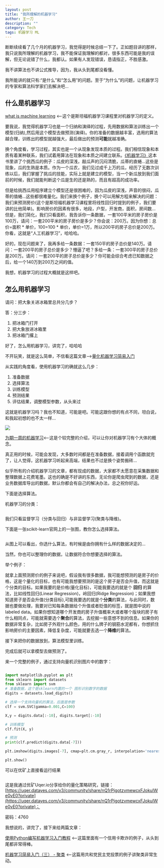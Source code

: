 ```yaml
---
layout: post
title: "我所理解的机器学习"
author: 王一刀
description: ""
category: Tech
tags: 机器学习 ML
---
```


断断续续看了几个月的机器学习，我觉得是时候总结一下了。正如题目讲的那样，我只说我所理解的机器学习，我不能保证我理解的都对，很多东西可能是我的误解，但无论说错了什么，我都认。如果有人发现错误，恳请指正，不胜感激。

我不讲算法也不讲公式推导，因为，我从头到尾都没看懂。

我所能讲的就只有:“是什么”和“怎么用”的问题。至于“为什么”的问题，让机器学习的专家和算法科学家们去解决吧...

## 什么是机器学习 ##

[what is machine learning](https://www.coursera.org/learn/machine-learning/supplement/aAgxl/what-is-machine-learning "what is machine learning") <--这个是斯坦福机器学习课程里对机器学习的定义。

要我说，我觉得机器学习也是一个归纳和演绎的过程，先用数据和算法训练出一个模型(归纳),然后用这个模型去做预测(演绎)。你的准备的数据越丰富，选用的算法越合理，训练出的模型就越强大，最后做出的预测**可能**就越准确。

换个角度看，学习过程，其实也是一个从现象发现本质的过程。我们相信现象和本质有着某种联系，我们试着用算法在现象和本质之间建立联系。[《机器学习》](https://book.douban.com/subject/26708119/ "机器学习")这本书里讲了个挑西瓜的例子：瓜皮的深浅，敲瓜声的沉闷清脆，瓜蒂的直蜷...这些是现象，瓜的生熟是本质。作为一个瓜农，我们见过成千上万的瓜，经历了无数次训练以后，我们掌握了挑瓜的技能，实际上就是建立的模型，当一个新瓜放到我们面前的时候，我们就能判断这个瓜是生的还是熟的，而且有超高的成功率。

但是给挑西瓜用程序建立个模型还是很困难的，因为瓜皮的深浅，声音的很闷，瓜蒂的值蜷...这些都很难量化。我们来换个例子，换个可以用解方程来解决的问题：我们来预测房价(这个是斯坦福机器学习课程里将线性回归时提到的例子，我们要讲的比他简单)。影响房价的因素有很多，地段，户型，开发商，面积，房间数...但是，我们简化，我们只看面积，我告诉你一条数据，一套100平米的房子房价是100万，请问：一套200平米的房子房价是多少？你会说：200万。因为你想：总价=面积 * 单价，100=100 * 单价，单价=1万，所以200平的房子总价是200万。你看，这就是“人工机器学习”，哈哈哈。

好的，现在问题来了，我再多给一条数据：一套150平的房子总价是140万。请问：一套200平的房子总价是多少？懵逼了吧？多给一条：一套300平的房子总价是200万。请问：一套200平的房子总价是多少？你可能会综合考虑已知数据之后，给一个140万到200万之间的值。

我想，机器学习的过程大概就是这样吧。


## 怎么用机器学习 ##

请问：把大象关进冰箱里总共分几步？

答：分三步：

1. 把冰箱门打开
2. 把大象放进冰箱里
3. 把冰箱门撂上

好了，怎么用机器学习，讲完了，哈哈哈

不开玩笑，就是这么简单，不信看这篇文章-->[量化机器学习简易入门](https://uqer.datayes.com/v3/community/share/58f48343271e3b0054da05e8)

从实践的角度看，使用机器学习的确就这么几步：

1. 准备数据
2. 选择算法
3. 训练模型
4. 预测结果
5. 评估结果，调整模型参数，从头来过

这就是机器学习吗？我也不知道，可能是吧。可能这跟你想的有点不同，坦白说，和我起初想的也不太一样...

![](/assets/images/20170704/machineLearning.png)

[为期一周的机器学习](http://blog.jobbole.com/110684/)<--这是个较完整的介绍，可以让你对机器学习有个大体的概念。

真正用的时候，可能会发现，大多数时间都是在准备数据，接着调用个函数就完了，让人觉得，这机器学习听起来高端，结果也不过是换个姿势搬砖...

似乎所有的介绍机器学习的文章，都有现成的数据，大家都不太愿意在采集数据和整理数据上花费笔墨。这也的确是不好讲的东西，无论你是爬虫爬到的数据，还是业务数据库导出的数据，默认你都会有自己的解决办法，总之祝你好运。

下面是选择算法。

机器学习的分类：

![<img src="/assets/images/20170704/mlcategory.png"  />](/assets/images/20170704/mlcategory.png)

我们只看监督学习（分类与回归）与非监督学习(聚类与降维)。

下面是一张scikit-learn官网上的一张图，教你怎么选择算法。

![<img src="/assets/images/20170704/scikit-learn.png"  />](/assets/images/20170704/scikit-learn.png)

从图上可以看出，你选什么算法，有时候是由你拥有什么样的数据决定的...

当然，你也可以整理你的数据，让数据符合你想要选择的算法。

举个例子：

就拿上面预测房价的例子来说吧，假设我有很多数据，我可能想预测的是房子的价格，这是个量化的目标，也有可能我想要预测的是这个房子是否会升值，而这就是个分类的目标。如果我要的是价格(量化目标)，可能我要选的就是个 **回归** 的算法，比如线性回归(Linear Regression)，岭回归(Ridge Regression)；如果我想知道房子是否会升值(分类目标),可能我要选的就是个**分类**的算法，与此同时，数据也要做处理，我要对已知每条数据给个升值或者贬值的标签，就是图中说的labeled data。如果你想知道哪个开发商的房子升值概率大或者哪个版块的房子有什么相同点，可能就需要选个**聚合**的算法，去挖掘一些意想不到的信息。如果你的数据非常复杂，比如房子外观什么颜色，用的什么牌子的钢筋水泥都有，你想抓住影响房价的主要因素，降低复杂度，可能就要去选一个**降维**的算法。

接下来把你的数据放到，算法模型里训练。

完成后就可以拿模型去做预测了。

来一个完整的例子，通过支持向量机识别图片中的数字：


``` python

import matplotlib.pyplot as plt
from sklearn import datasets
from sklearn import svm
# 准备数据，这个是sklearn内置的一个 图形识别数字的数据
digits = datasets.load_digits()

# 选择一个支持向量机的算法，后面是参数
clf = svm.SVC(gamma=0.001,C=100)

X,y = digits.data[:-10], digits.target[:-10]

# 训练模型
clf.fit(X, y)

# 预测
print(clf.predict(digits.data[-7]))

plt.imshow(digits.images[-7], cmap=plt.cm.gray_r, interpolation='nearest')

plt.show()

```

可以在优矿上直接看运行结果

![<img src="/assets/images/20170704/mltest.png"  />](/assets/images/20170704/mltest.png)

这是我通过优矿Uqer.io分享给你的量化策略研究，链接：[https://uqer.datayes.com/v3/community/share/nQ1rPigotzvmewcxFJokuIWe0vE0?private](https://uqer.datayes.com/v3/community/share/nQ1rPigotzvmewcxFJokuIWe0vE0?private)；

密码：4760


我想说的，讲完了，接下来给两篇文章：

[使用Python编写机器学习入门教程](http://www.infoq.com/cn/articles/ml-intro-python) <--这篇里面有一个信用卡欺诈的例子，从头到尾都非常得棒。

[机器学习简易入门（三） - 聚类](http://www.cnblogs.com/kylinlin/p/5299078.html) <--这篇用共和党民主党投票的例子讲聚类非常生动。